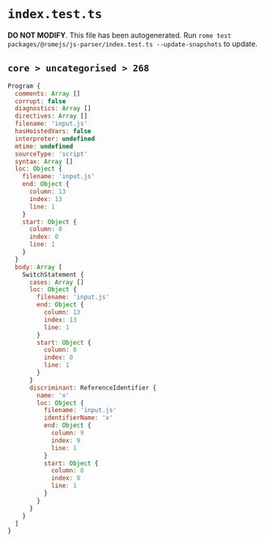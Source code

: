 # `index.test.ts`

**DO NOT MODIFY**. This file has been autogenerated. Run `rome test packages/@romejs/js-parser/index.test.ts --update-snapshots` to update.

## `core > uncategorised > 268`

```javascript
Program {
  comments: Array []
  corrupt: false
  diagnostics: Array []
  directives: Array []
  filename: 'input.js'
  hasHoistedVars: false
  interpreter: undefined
  mtime: undefined
  sourceType: 'script'
  syntax: Array []
  loc: Object {
    filename: 'input.js'
    end: Object {
      column: 13
      index: 13
      line: 1
    }
    start: Object {
      column: 0
      index: 0
      line: 1
    }
  }
  body: Array [
    SwitchStatement {
      cases: Array []
      loc: Object {
        filename: 'input.js'
        end: Object {
          column: 13
          index: 13
          line: 1
        }
        start: Object {
          column: 0
          index: 0
          line: 1
        }
      }
      discriminant: ReferenceIdentifier {
        name: 'x'
        loc: Object {
          filename: 'input.js'
          identifierName: 'x'
          end: Object {
            column: 9
            index: 9
            line: 1
          }
          start: Object {
            column: 8
            index: 8
            line: 1
          }
        }
      }
    }
  ]
}
```
